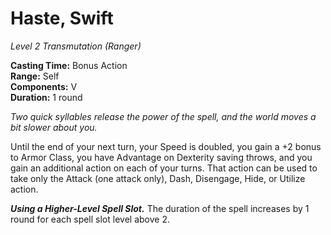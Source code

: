 # Haste, Swift
*Level 2 Transmutation (Ranger)*

**Casting Time:** Bonus Action  
**Range:** Self  
**Components:** V  
**Duration:** 1 round

*Two quick syllables release the power of the spell, and the world moves a bit slower about you.*

Until the end of your next turn, your Speed is doubled, you gain a +2 bonus to Armor Class, you have Advantage on Dexterity saving throws, and you gain an additional action on each of your turns. That action can be used to take only the Attack (one attack only), Dash, Disengage, Hide, or Utilize action.

***Using a Higher-Level Spell Slot.*** The duration of the spell increases by 1 round for each spell slot level above 2.